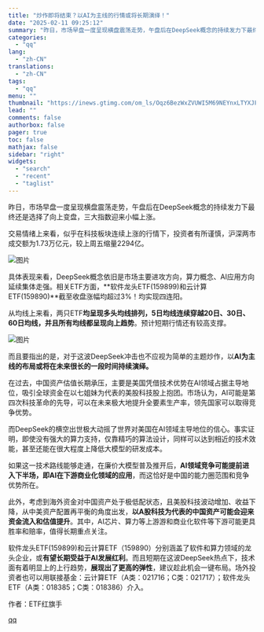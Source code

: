 ```yaml
---
title: "炒作即将结束？以AI为主线的行情或将长期演绎！"
date: "2025-02-11 09:25:12"
summary: "昨日，市场早盘一度呈现横盘震荡走势，午盘后在DeepSeek概念的持续发力下最终还是选择了向上变盘，..."
categories:
  - "qq"
lang:
  - "zh-CN"
translations:
  - "zh-CN"
tags:
  - "qq"
menu: ""
thumbnail: "https://inews.gtimg.com/om_ls/Oqz6BezWxZVUWI5M69NEYnxLTYXJFwmvLMA-iWalGaWSoAA_640360/0"
lead: ""
comments: false
authorbox: false
pager: true
toc: false
mathjax: false
sidebar: "right"
widgets:
  - "search"
  - "recent"
  - "taglist"
---
```


昨日，市场早盘一度呈现横盘震荡走势，午盘后在DeepSeek概念的持续发力下最终还是选择了向上变盘，三大指数迎来小幅上涨。

交易情绪上来看，似乎在科技板块连续上涨的行情下，投资者有所谨慎，沪深两市成交额为1.73万亿元，较上周五缩量2294亿。

![图片](https://inews.gtimg.com/om_bt/OpIhD2r538VCvX0Am9E7pHqZW1_ZGKMDenxETenKFUoLoAA/641)

具体表现来看，DeepSeek概念依旧是市场主要进攻方向，算力概念、AI应用方向延续集体走强。相关ETF方面，**软件龙头ETF(159899)和云计算ETF(159890)**截至收盘涨幅均超过3%！均实现四连阳。

从均线上来看，两只ETF**均呈现多头均线排列，5日均线连续穿越20日、30日、60日均线，并且所有均线都呈现向上趋势**。预计短期行情还有较高支撑。

![图片](https://inews.gtimg.com/om_bt/OfXJRFqBhzMkPoaYLN9RhgpzCKDhBwhpnWAKtm-HXyhRcAA/641)

而且要指出的是，对于这波DeepSeek冲击也不应视为简单的主题炒作，以**AI为主线的布局或将在未来很长的一段时间持续演绎。**

在过去，中国资产估值长期承压，主要是美国凭借技术优势在AI领域占据主导地位，吸引全球资金在以七姐妹为代表的美股科技股上抱团。市场认为，AI可能是第四次科技革命的先导，可以在未来极大地提升全要素生产率，领先国家可以取得竞争优势。

而DeepSeek的横空出世极大动摇了世界对美国在AI领域主导地位的信心。事实证明，即使没有强大的算力支持，仅靠精巧的算法设计，同样可以达到相近的技术效能，甚至还能在很大程度上降低大模型的研发成本。

如果这一技术路线能够走通，在廉价大模型普及推开后，**AI领域竞争可能提前进入下半场，即AI在下游商业化领域的应用**，而这恰好是中国的能力圈范围和竞争优势所在。

此外，考虑到海外资金对中国资产处于极低配状态，且美股科技波动增加、收益下降，从中美资产配置再平衡的角度出发，**以A股科技为代表的中国资产可能会迎来资金流入和估值提升**。其中，AI芯片、算力等上游游和商业化软件等下游可能更具胜率和赔率，值得长期重点关注。

软件龙头ETF(159899)和云计算ETF（159890）分别涵盖了软件和算力领域的龙头企业，或**有望长期受益于AI发展红利**。而且短期在这波DeepSeek热点下，技术面有着明显上的上行趋势，**展现出了更高的弹性**，建议趁此机会一键布局。场外投资者也可以用联接基金：云计算ETF（A类：021716；C类：021717）；软件龙头ETF（A类：018385；C类：018386）介入。

作者：ETF红旗手

[qq](https://new.qq.com/rain/a/20250211A01XCP00)
